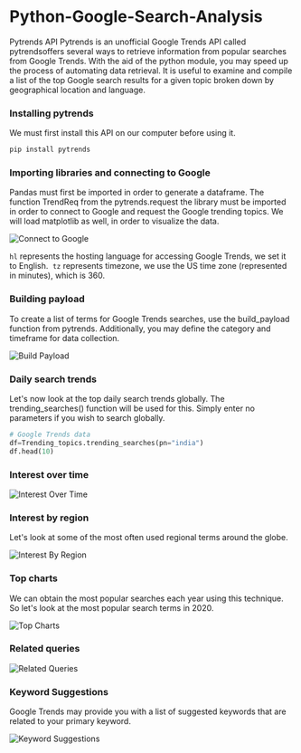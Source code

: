 # Python-Google-Search-Analysis

Pytrends API
Pytrends is an unofficial Google Trends API called pytrendsoffers several ways to retrieve information from popular searches from Google Trends. With the aid of the python module, you may speed up the process of automating data retrieval. It is useful to examine and compile a list of the top Google search results for a given topic broken down by geographical location and language.

### Installing pytrends

We must first install this API on our computer before using it.

```python
pip install pytrends
```
### Importing libraries and connecting to Google

Pandas must first be imported in order to generate a dataframe. The function TrendReq from the pytrends.request the library must be imported in order to connect to Google and request the Google trending topics. We will load matplotlib as well, in order to visualize the data.

![Connect to Google](https://github.com/user-attachments/assets/dc2db23f-9e10-44e7-866d-2d282b78b7a3)

`hl` represents the hosting language for accessing Google Trends, we set it to English. 
`tz` represents timezone, we use the US time zone (represented in minutes), which is 360.


### Building payload

To create a list of terms for Google Trends searches, use the build_payload function from pytrends. Additionally, you may define the category and timeframe for data collection.

![Build Payload](https://github.com/user-attachments/assets/a415ce9e-5f7b-4f7a-b03f-176edcb938a0)

### Daily search trends

Let's now look at the top daily search trends globally. The trending_searches() function will be used for this. Simply enter no parameters if you wish to search globally.

```python
# Google Trends data
df=Trending_topics.trending_searches(pn="india")
df.head(10)
```

### Interest over time

![Interest Over Time](https://github.com/user-attachments/assets/328cd286-deee-4ea7-bb3e-63033f4ef8ce)

### Interest by region

Let's look at some of the most often used regional terms around the globe.

![Interest By Region](https://github.com/user-attachments/assets/d4fad8b2-bf12-43fb-a739-ccab24f357d0)

### Top charts

We can obtain the most popular searches each year using this technique. So let's look at the most popular search terms in 2020.

![Top Charts](https://github.com/user-attachments/assets/95c3d6c5-f229-4630-84bc-e499e0cd4f80)

### Related queries

![Related Queries](https://github.com/user-attachments/assets/64d847c7-e74a-4927-b9d0-d282a2ac75fe)

### Keyword Suggestions

Google Trends may provide you with a list of suggested keywords that are related to your primary keyword.

![Keyword Suggestions](https://github.com/user-attachments/assets/ed2aeb07-dec6-4378-8b31-ee552a3f561f)







